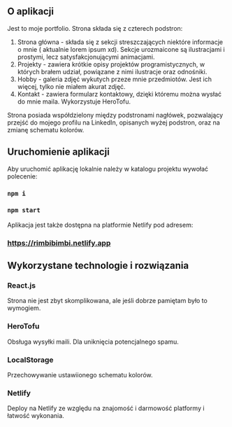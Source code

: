 ## O aplikacji

Jest to moje portfolio. Strona składa się z czterech podstron:

1. Strona główna - składa się z sekcji streszczających niektóre informacje o mnie ( aktualnie lorem ipsum xd). Sekcje
   urozmaicone są ilustracjami i prostymi, lecz satysfakcjonującymi animacjami.
2. Projekty - zawiera krótkie opisy projektów programistycznych, w których brałem udział, powiązane z nimi ilustracje
   oraz odnośniki.
3. Hobby - galeria zdjęć wykutych przeze mnie przedmiotów. Jest ich więcej, tylko nie miałem akurat zdjęć.
4. Kontakt - zawiera formularz kontaktowy, dzięki któremu można wysłać do mnie maila. Wykorzystuje HeroTofu.

Strona posiada współdzielony między podstronami nagłówek, pozwalający przejść do mojego profilu na LinkedIn, opisanych
wyżej podstron, oraz na zmianę schematu kolorów.

## Uruchomienie aplikacji

Aby uruchomić aplikację lokalnie należy w katalogu projektu wywołać polecenie:

### `npm i`

### `npm start`


Aplikacja jest także dostępna na platformie Netlify pod adresem:

### https://rimbibimbi.netlify.app

## Wykorzystane technologie i rozwiązania

### React.js
Strona nie jest zbyt skomplikowana, ale jeśli dobrze pamiętam było to wymogiem.

### HeroTofu
Obsługa wysyłki maili. Dla uniknięcia potencjalnego spamu.

### LocalStorage
Przechowywanie ustawiionego schematu kolorów.

### Netlify
Deploy na Netlify ze względu na znajomość i darmowość platformy i łatwość wykonania.
